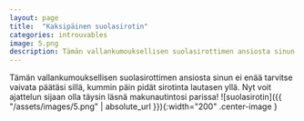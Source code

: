 ```yaml
---
layout: page
title:  "Kaksipäinen suolasirotin"
categories: introuvables
image: 5.png
description: Tämän vallankumouksellisen suolasirottimen ansiosta sinun ei enää tarvitse vaivata päätäsi sillä, kummin päin pidät sirotinta lautasen yllä. Nyt voit ajattelun sijaan olla täysin läsnä makunautintosi parissa!
---
```

Tämän vallankumouksellisen suolasirottimen ansiosta sinun ei enää tarvitse vaivata päätäsi sillä, kummin päin pidät sirotinta lautasen yllä. Nyt voit ajattelun sijaan olla täysin läsnä makunautintosi parissa!
![suolasirotin]({{ "/assets/images/5.png" | absolute_url }}){:width="200" .center-image }
